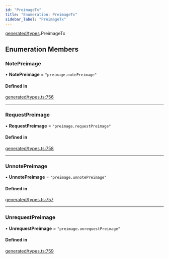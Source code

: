 ```yaml
---
id: "PreimageTx"
title: "Enumeration: PreimageTx"
sidebar_label: "PreimageTx"
---
```


[generated/types](../../../../modules/Generated/Types/Types.md).PreimageTx

## Enumeration Members

### NotePreimage

• **NotePreimage** = ``"preimage.notePreimage"``

#### Defined in

[generated/types.ts:756](https://github.com/PolymeshAssociation/polymesh-sdk/blob/372a67e5d/src/generated/types.ts#L756)

___

### RequestPreimage

• **RequestPreimage** = ``"preimage.requestPreimage"``

#### Defined in

[generated/types.ts:758](https://github.com/PolymeshAssociation/polymesh-sdk/blob/372a67e5d/src/generated/types.ts#L758)

___

### UnnotePreimage

• **UnnotePreimage** = ``"preimage.unnotePreimage"``

#### Defined in

[generated/types.ts:757](https://github.com/PolymeshAssociation/polymesh-sdk/blob/372a67e5d/src/generated/types.ts#L757)

___

### UnrequestPreimage

• **UnrequestPreimage** = ``"preimage.unrequestPreimage"``

#### Defined in

[generated/types.ts:759](https://github.com/PolymeshAssociation/polymesh-sdk/blob/372a67e5d/src/generated/types.ts#L759)
